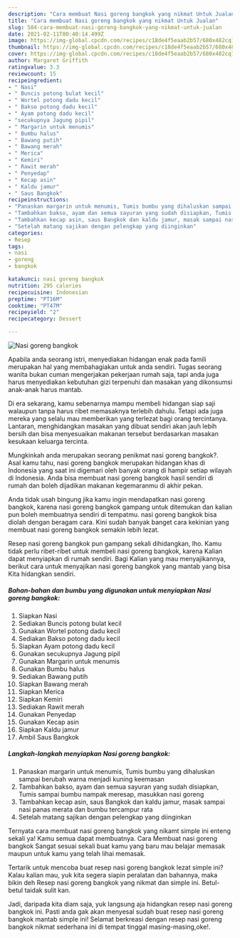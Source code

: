 ```yaml
---
description: "Cara membuat Nasi goreng bangkok yang nikmat Untuk Jualan"
title: "Cara membuat Nasi goreng bangkok yang nikmat Untuk Jualan"
slug: 584-cara-membuat-nasi-goreng-bangkok-yang-nikmat-untuk-jualan
date: 2021-02-11T00:40:14.499Z
image: https://img-global.cpcdn.com/recipes/c18de4f5eaab2b57/680x482cq70/nasi-goreng-bangkok-foto-resep-utama.jpg
thumbnail: https://img-global.cpcdn.com/recipes/c18de4f5eaab2b57/680x482cq70/nasi-goreng-bangkok-foto-resep-utama.jpg
cover: https://img-global.cpcdn.com/recipes/c18de4f5eaab2b57/680x482cq70/nasi-goreng-bangkok-foto-resep-utama.jpg
author: Margaret Griffith
ratingvalue: 3.3
reviewcount: 15
recipeingredient:
- " Nasi"
- " Buncis potong bulat kecil"
- " Wortel potong dadu kecil"
- " Bakso potong dadu kecil"
- " Ayam potong dadu kecil"
- "secukupnya Jagung pipil"
- " Margarin untuk menumis"
- " Bumbu halus"
- " Bawang putih"
- " Bawang merah"
- " Merica"
- " Kemiri"
- " Rawit merah"
- " Penyedap"
- " Kecap asin"
- " Kaldu jamur"
- " Saus Bangkok"
recipeinstructions:
- "Panaskan margarin untuk menumis, Tumis bumbu yang dihaluskan sampai berubah warna menjadi kuning keemasan"
- "Tambahkan bakso, ayam dan semua sayuran yang sudah disiapkan, Tumis sampai bumbu nampak meresap, masukkan nasi goreng"
- "Tambahkan kecap asin, saus Bangkok dan kaldu jamur, masak sampai nasi panas merata dan bumbu tercampur rata"
- "Setelah matang sajikan dengan pelengkap yang diinginkan"
categories:
- Resep
tags:
- nasi
- goreng
- bangkok

katakunci: nasi goreng bangkok 
nutrition: 295 calories
recipecuisine: Indonesian
preptime: "PT16M"
cooktime: "PT47M"
recipeyield: "2"
recipecategory: Dessert

---
```



![Nasi goreng bangkok](https://img-global.cpcdn.com/recipes/c18de4f5eaab2b57/680x482cq70/nasi-goreng-bangkok-foto-resep-utama.jpg)

Apabila anda seorang istri, menyediakan hidangan enak pada famili merupakan hal yang membahagiakan untuk anda sendiri. Tugas seorang  wanita bukan cuman mengerjakan pekerjaan rumah saja, tapi anda juga harus menyediakan kebutuhan gizi terpenuhi dan masakan yang dikonsumsi anak-anak harus mantab.

Di era  sekarang, kamu sebenarnya mampu membeli hidangan siap saji walaupun tanpa harus ribet memasaknya terlebih dahulu. Tetapi ada juga mereka yang selalu mau memberikan yang terlezat bagi orang tercintanya. Lantaran, menghidangkan masakan yang dibuat sendiri akan jauh lebih bersih dan bisa menyesuaikan makanan tersebut berdasarkan masakan kesukaan keluarga tercinta. 



Mungkinkah anda merupakan seorang penikmat nasi goreng bangkok?. Asal kamu tahu, nasi goreng bangkok merupakan hidangan khas di Indonesia yang saat ini digemari oleh banyak orang di hampir setiap wilayah di Indonesia. Anda bisa membuat nasi goreng bangkok hasil sendiri di rumah dan boleh dijadikan makanan kegemaranmu di akhir pekan.

Anda tidak usah bingung jika kamu ingin mendapatkan nasi goreng bangkok, karena nasi goreng bangkok gampang untuk ditemukan dan kalian pun boleh membuatnya sendiri di tempatmu. nasi goreng bangkok bisa diolah dengan beragam cara. Kini sudah banyak banget cara kekinian yang membuat nasi goreng bangkok semakin lebih lezat.

Resep nasi goreng bangkok pun gampang sekali dihidangkan, lho. Kamu tidak perlu ribet-ribet untuk membeli nasi goreng bangkok, karena Kalian dapat menyiapkan di rumah sendiri. Bagi Kalian yang mau menyajikannya, berikut cara untuk menyajikan nasi goreng bangkok yang mantab yang bisa Kita hidangkan sendiri.

<!--inarticleads1-->

##### Bahan-bahan dan bumbu yang digunakan untuk menyiapkan Nasi goreng bangkok:

1. Siapkan  Nasi
1. Sediakan  Buncis potong bulat kecil
1. Gunakan  Wortel potong dadu kecil
1. Sediakan  Bakso potong dadu kecil
1. Siapkan  Ayam potong dadu kecil
1. Gunakan secukupnya Jagung pipil
1. Gunakan  Margarin untuk menumis
1. Gunakan  Bumbu halus
1. Sediakan  Bawang putih
1. Siapkan  Bawang merah
1. Siapkan  Merica
1. Siapkan  Kemiri
1. Sediakan  Rawit merah
1. Gunakan  Penyedap
1. Gunakan  Kecap asin
1. Siapkan  Kaldu jamur
1. Ambil  Saus Bangkok




<!--inarticleads2-->

##### Langkah-langkah menyiapkan Nasi goreng bangkok:

1. Panaskan margarin untuk menumis, Tumis bumbu yang dihaluskan sampai berubah warna menjadi kuning keemasan
1. Tambahkan bakso, ayam dan semua sayuran yang sudah disiapkan, Tumis sampai bumbu nampak meresap, masukkan nasi goreng
1. Tambahkan kecap asin, saus Bangkok dan kaldu jamur, masak sampai nasi panas merata dan bumbu tercampur rata
1. Setelah matang sajikan dengan pelengkap yang diinginkan




Ternyata cara membuat nasi goreng bangkok yang nikamt simple ini enteng sekali ya! Kamu semua dapat membuatnya. Cara Membuat nasi goreng bangkok Sangat sesuai sekali buat kamu yang baru mau belajar memasak maupun untuk kamu yang telah lihai memasak.

Tertarik untuk mencoba buat resep nasi goreng bangkok lezat simple ini? Kalau kalian mau, yuk kita segera siapin peralatan dan bahannya, maka bikin deh Resep nasi goreng bangkok yang nikmat dan simple ini. Betul-betul taidak sulit kan. 

Jadi, daripada kita diam saja, yuk langsung aja hidangkan resep nasi goreng bangkok ini. Pasti anda gak akan menyesal sudah buat resep nasi goreng bangkok mantab simple ini! Selamat berkreasi dengan resep nasi goreng bangkok nikmat sederhana ini di tempat tinggal masing-masing,oke!.

